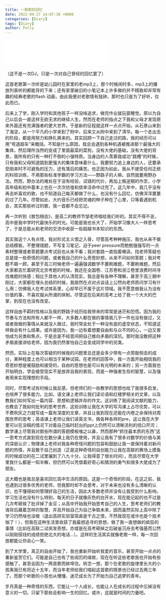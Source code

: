 ```yaml
---
title: 一首歌的回忆
date: 2022-09-27 14:07:30 +0800
categories: [Diary]
tags: [Diary]
author: Polly
---
```


<iframe frameborder="no" border="0" marginwidth="0" marginheight="0" width=330 height=86 src="//music.163.com/outchain/player?type=2&id=210421&auto=1&height=66"></iframe>

（这不是一次DJ，只是一次对自己曾经的回忆罢了）

​		这首老歌第一次听是幼儿园时在家里的老mp3上，那个时候闲时多，mp3上的播放列表听的都能背的下来；还有家里破旧的小笔记本上许多做的并不精致却非常有趣的经典老歌的flash 动画，由此我便对老歌情有独钟，那时也只是为了好听，仅此而已。

​		后来上了学，刚入学时和其他孩子一样没啥追求，做完作业就玩耍睡觉。原以为自己以后会一直这样无欲无求的继续人生，然而在老师的指点之下我和父母才发现原来外面还有充满强者的更大世界。于是新的征程就这样一点点开始，从石景山来到了海淀，从一个平凡的小学来到了附中，后来又从附中来到了清华。每一个走出去的阶段，都是用努力和挣扎换来的。其实回顾一下自己走过的路，我的经历可以用“弯道超车”来概括。不知是什么原因，我总会遇到各种机遇被推进那个最强大的集体，然后理所当然的变成了里面最菜的菜狗，没有大佬的基础，没有大佬的背景，我所有的只有一种打不倒的小强特质。当身边的人羡慕我成功“跳槽”的时候，只有我和父母知道跳到更强大的集体意味着什么，我要努力追上身边的人，还要承受刚来时不可避免的压力，还有落后的痛苦。也正因为如此，我从不接受任何正统的科班训练，不用那些标准学霸的学习方法——野路子的人嘛，自然就要用野办法。然而，野办法的难处在于没有经验，试错的代价，再加上叛逆期的作祟，小学高年级和初中基本上也在一次次彷徨和侥幸活命中过完了。这几年中，我几乎没有再去听喜欢的歌，也不知道自己每天都做了什么，也没有什么回忆，仿佛浑浑噩噩的过了几年。尽管如此，大约音乐已经把灵魂的种子种在了心里，只等着遇到机会，其实那些听过的歌，我一首都不会忘记。

​		再一次听到《敖包相会》，是高二的教师节邹老师唱给我们听的。其实不得不说，高中是我中学时代最快乐的时光。可能是我也长大了，开始学习像大人一样思考了，于是总能从和老师的交流中收获一些超越书本知识的东西。       

​		其实我这个人有点怪，我对形式主义恨之入骨，尽管高考种种施压，我也从来不做总结模板，不整理错题，不写复习笔记，迫于peer pressure而勉勉强强写的一点素材整理或者答题要点考试前也从来不看；我对套路一直抱着嘲讽，找老师答疑也总是提一些奇怪的问题，或者我自己的什么奇思妙想，从来不问如何答题；我对考题不屑一顾，甚至于高三时候老师一遍遍强调数学不要刷难题，不要刷难题，然后大家都去忙着研究北京考题的时候，我还在全国卷、江苏卷和浙江卷里浪费时间寻找难题的快感；相比于其他人的认清现实，我总是有各种不理解，甚至于高三期中刚过，大家都在埋头总结的时候，我居然在点对点谈话上公然向老师质问学习有什么用；仿佛我人在考试体系里，心却早已不属于这片领域。我不愿意做我认为没有价值的事，不喜欢服从所谓的体制，尽管这在后来的高考上给了我一个大大的巴掌，到现在也没有改变。

​		这样自由不羁的性格以及我的野路子经历给我带来的常常是迷茫和恐慌。因为我的节奏与方法和所有人都不一样，大多数人都在做的事情我几乎一件也没有做过，又或者我做的事情从来就没人做过，我时常会处于一种没有底的虚空状态，不知道这样做会有什么结果。或许是因为，我一边有着想要自由和与众不同的心，一边又害怕成为另类和焦点，于是总是不经意间把自己推向矛盾的深坑。那时我没敢把这种矛盾直接讲给老师，因为我仍然害怕自己会变成同学中的另类。

​		然而，实际上在每次答疑的时候我的问题里总还是会多少带有一点旁敲侧击的成分，某种程度上也可以相当于某种试探。在老师的回答中，我一方面开始相信我的奇思妙想是被鼓励和接受的，自由的思想也是可以有光明的未来的；另一方面我也开始明白，学会接受现实不是放弃自我的表现，而是一种强者生存的智慧，以及强者用来实现理想的手段。

​		同时，尽管考试有时候让我反感，但老师们的一些教学的思想也给了我很多启发，也培养了很多能力。比如，语文课上老师让我们读论语和红楼梦相关的文章，以及教我们如何写出一篇内容、思想和逻辑并存的作文。这训练了我阅读文献的能力，也教会了我如何批判的思考世界，这些训练让我在大学的写沟课上占尽优势，可以不费吹灰之力就写成一篇有深度的文章，并且让我到现在还能在内卷之余保持对周围世界的思考；英语课上老师让我们读英文书，做各种各样的pre，这让我在大学里可以在没稿的情况下对着自己临时赶出的ppt上仍然可以清晰流利的信口开河；数学课上尽管我对那些所谓的答题模板嗤之以鼻，然而那种“抓住最本质的东西”这一思考方式直到现在在数分课上我仍在使用，并且让我有了很多对数学的价值与美的深层认识；物理课上老师对我各种奇怪问题的包容和鼓励让我一直保持着对新问题的热情，并且敢于自己创造（正是这种奇怪的自创能力让我在高联的赛场上摸鱼的时候成功的在二试里骗到了八九十分，让我得意了很长时间），而且尽管在大学里我什么都是一知半解，但仍然可以凭借着好奇心和猜测的勇气和很多大佬成为了朋友。

​		这大概也是我总是喜欢回忆高中生活的原因。这是一个奇怪的阶段，在这之前，我也遇到过很多优秀的老师，但我那时却不会思考，对于未来也没有多么清晰的认识，也不懂得如何管理好自己的生活，因此大多数老师并没有让我受到什么影响，学习生活也没有什么特别，每天的日子就像灰色的白开水，现在能记起的也不过是几次考砸挨了批评掉了金豆；从高中开始我开始思考自己的人生，思考老师们的教诲背后藏着怎样的智慧，并且开始自己为自己争取未来，因而虽然实际上高中除了学习仍然啥也没做（退出高研实验室简直是千古之恨，不然我现在或许也是个技术咖了！），但我在这种生活里收获了我最想追寻的思想，做了我一直想做的疯狂的事情（比如在高联二试突发奇想，亦或是在高考砸掉之后破釜沉舟去考强基而公然以刚刚搭线的成绩拒绝北大的电话...）。这样的生活其实就像老歌一样，每一次回放都能让你会心一笑。

​		到了大学里，真正的自由开始了，我也重新开始听我爱的音乐，甚至开始一点点的重新鉴赏它们。可能是自己也有了些阅历的缘故，现在在听这些老歌我也开始有些感触了，甚至会因为一两首歌而蚌埠住。转念一想，那个在老歌的旋律里长大的小孩离我已有将近十五年，而当年老师给我们唱起这首歌的情景也已经过去两三年了。而那个听歌的小孩也从懵懂、迷茫成长为了开始为自己追梦的青年。

​		岁月真是一种奇怪的东西，它能让一个人成长，也能让人在成长的过程中忘掉没有意义的一切，只留下那些会影响一生的回忆。或许，这就是时间的力量吧。